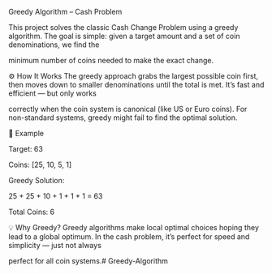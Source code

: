  Greedy Algorithm – Cash Problem
 
This project solves the classic Cash Change Problem using a greedy algorithm. The goal is simple: given a target amount and a set of coin denominations, we find the

minimum number of coins needed to make the exact change.


⚙️ How It Works
The greedy approach grabs the largest possible coin first, then moves down to smaller denominations until the total is met. It’s fast and efficient — but only works 

correctly when the coin system is canonical (like US or Euro coins). For non-standard systems, greedy might fail to find the optimal solution.


📌 Example

Target: 63

Coins: [25, 10, 5, 1]

Greedy Solution:

25 + 25 + 10 + 1 + 1 + 1 = 63

Total Coins: 6


💡 Why Greedy?
Greedy algorithms make local optimal choices hoping they lead to a global optimum. In the cash problem, it’s perfect for speed and simplicity — just not always 

perfect for all coin systems.# Greedy-Algorithm
